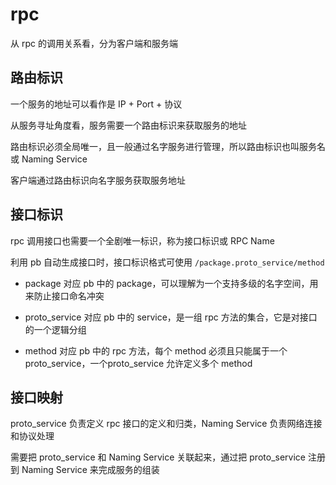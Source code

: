 # rpc

从 rpc 的调用关系看，分为客户端和服务端

## 路由标识

一个服务的地址可以看作是 IP + Port + 协议

从服务寻址角度看，服务需要一个路由标识来获取服务的地址

路由标识必须全局唯一，且一般通过名字服务进行管理，所以路由标识也叫服务名或 Naming Service

客户端通过路由标识向名字服务获取服务地址

## 接口标识

rpc 调用接口也需要一个全剧唯一标识，称为接口标识或 RPC Name

利用 pb 自动生成接口时，接口标识格式可使用 `/package.proto_service/method`

- package 对应 pb 中的 package，可以理解为一个支持多级的名字空间，用来防止接口命名冲突

- proto_service 对应 pb 中的 service，是一组 rpc 方法的集合，它是对接口的一个逻辑分组

- method 对应 pb 中的 rpc 方法，每个 method 必须且只能属于一个 proto_service，一个proto_service 允许定义多个 method

## 接口映射

proto_service 负责定义 rpc 接口的定义和归类，Naming Service 负责网络连接和协议处理

需要把 proto_service 和 Naming Service 关联起来，通过把 proto_service 注册到 Naming Service 来完成服务的组装